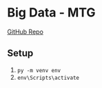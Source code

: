# Big Data - MTG

[GitHub Repo](https://github.com/marcelmittelstaedt/BigData/)

## Setup
1. `py -m venv env`
2. `env\Scripts\activate`
